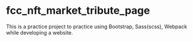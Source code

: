 # fcc_nft_market_tribute_page
This is a practice project to practice using Bootstrap, Sass(scss), Webpack while developing a website.
